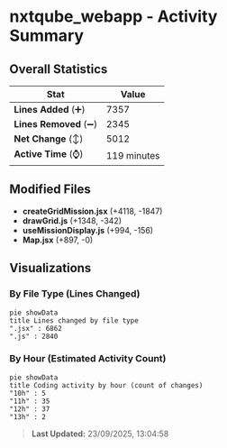 # nxtqube_webapp - Activity Summary 

## Overall Statistics

| Stat                   | Value                                                             |
| ---------------------- | ----------------------------------------------------------------- |
| **Lines Added** (➕)   | 7357                                          |
| **Lines Removed** (➖) | 2345                                        |
| **Net Change** (↕)    | 5012                |
| **Active Time** (⌚)   | 119 minutes |


## Modified Files
- **createGridMission.jsx** (+4118, -1847)
- **drawGrid.js** (+1348, -342)
- **useMissionDisplay.js** (+994, -156)
- **Map.jsx** (+897, -0)

## Visualizations

### By File Type (Lines Changed)

```mermaid
pie showData
title Lines changed by file type
".jsx" : 6862
".js" : 2840
```

### By Hour (Estimated Activity Count)

```mermaid
pie showData
title Coding activity by hour (count of changes)
"10h" : 5
"11h" : 35
"12h" : 37
"13h" : 2
```


> **Last Updated:** 23/09/2025, 13:04:58